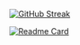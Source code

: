
[![GitHub Streak](https://streak-stats.demolab.com/?user=markoDjuric)](https://git.io/streak-stats)

[![Readme Card](https://github-readme-stats.vercel.app/api/pin/?username=markoDjuric&repo=github-readme-stats)](https://github.com/MarkoDjuric/github-readme-stats)



